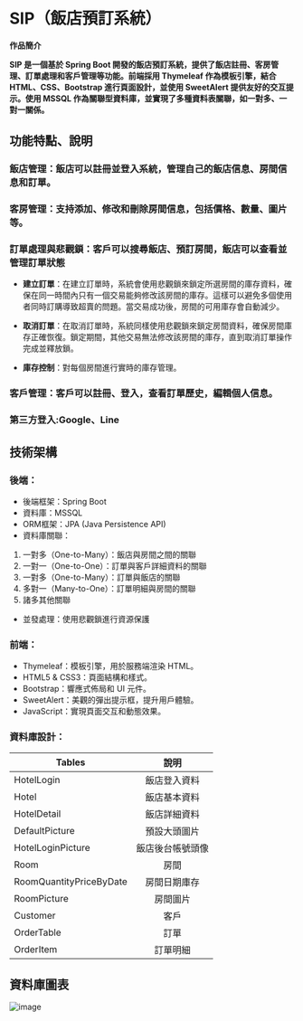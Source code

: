 # SIP（飯店預訂系統）

**作品簡介**

__SIP 是一個基於 Spring Boot 開發的飯店預訂系統，提供了飯店註冊、客房管理、訂單處理和客戶管理等功能。前端採用 Thymeleaf 作為模板引擎，結合 HTML、CSS、Bootstrap 進行頁面設計，並使用 SweetAlert 提供友好的交互提示。使用 MSSQL 作為關聯型資料庫，並實現了多種資料表關聯，如一對多、一對一關係。__

## 功能特點、說明
### 飯店管理：飯店可以註冊並登入系統，管理自己的飯店信息、房間信息和訂單。
### 客房管理：支持添加、修改和刪除房間信息，包括價格、數量、圖片等。
### 訂單處理與悲觀鎖：客戶可以搜尋飯店、預訂房間，飯店可以查看並管理訂單狀態
* **建立訂單**：在建立訂單時，系統會使用悲觀鎖來鎖定所選房間的庫存資料，確保在同一時間內只有一個交易能夠修改該房間的庫存。這樣可以避免多個使用者同時訂購導致超賣的問題。當交易成功後，房間的可用庫存會自動減少。

* **取消訂單**：在取消訂單時，系統同樣使用悲觀鎖來鎖定房間資料，確保房間庫存正確恢復。鎖定期間，其他交易無法修改該房間的庫存，直到取消訂單操作完成並釋放鎖。

* **庫存控制**：對每個房間進行實時的庫存管理。

### 客戶管理：客戶可以註冊、登入，查看訂單歷史，編輯個人信息。
### 第三方登入:Google、Line
## 技術架構
### 後端：
* 後端框架：Spring Boot
* 資料庫：MSSQL
* ORM框架：JPA (Java Persistence API)
* 資料庫關聯：
1. 一對多（One-to-Many）：飯店與房間之間的關聯
2. 一對一（One-to-One）：訂單與客戶詳細資料的關聯
3. 一對多（One-to-Many）：訂單與飯店的關聯
4. 多對一（Many-to-One）：訂單明細與房間的關聯
5. 諸多其他關聯
* 並發處理：使用悲觀鎖進行資源保護
  

### 前端：
* Thymeleaf：模板引擎，用於服務端渲染 HTML。
* HTML5 & CSS3：頁面結構和樣式。
* Bootstrap：響應式佈局和 UI 元件。
* SweetAlert：美觀的彈出提示框，提升用戶體驗。
* JavaScript：實現頁面交互和動態效果。

### 資料庫設計：
| Tables  | 說明 |
| ------------- |:-------------:|
| HotelLogin      | 飯店登入資料    |
| Hotel       | 飯店基本資料  |
| HotelDetail     | 飯店詳細資料|
| DefaultPicture      | 預設大頭圖片|
| HotelLoginPicture      | 飯店後台帳號頭像|
| Room     | 房間     |
| RoomQuantityPriceByDate      | 房間日期庫存     |
| RoomPicture      | 房間圖片     |
| Customer      | 客戶     |
| OrderTable      | 訂單    |
| OrderItem      | 訂單明細     |
## 資料庫圖表
![image](https://github.com/user-attachments/assets/29ad0936-bdec-467c-ae7d-6bb86ed0c97a)




